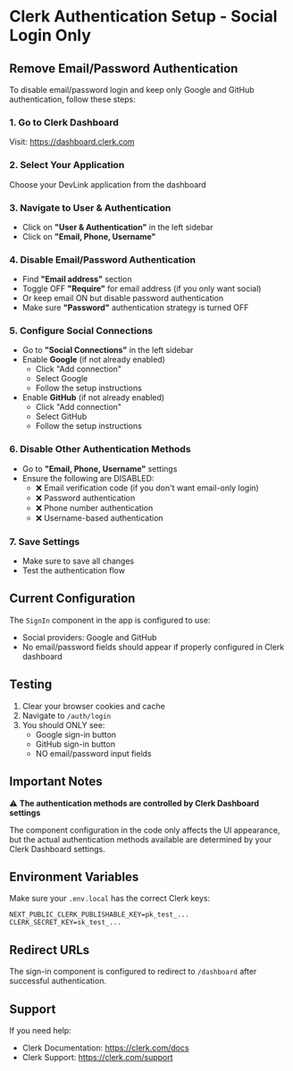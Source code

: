 # Clerk Authentication Setup - Social Login Only

## Remove Email/Password Authentication

To disable email/password login and keep only Google and GitHub authentication, follow these steps:

### 1. Go to Clerk Dashboard
Visit: https://dashboard.clerk.com

### 2. Select Your Application
Choose your DevLink application from the dashboard

### 3. Navigate to User & Authentication
- Click on **"User & Authentication"** in the left sidebar
- Click on **"Email, Phone, Username"**

### 4. Disable Email/Password Authentication
- Find **"Email address"** section
- Toggle OFF **"Require"** for email address (if you only want social)
- Or keep email ON but disable password authentication
- Make sure **"Password"** authentication strategy is turned OFF

### 5. Configure Social Connections
- Go to **"Social Connections"** in the left sidebar
- Enable **Google** (if not already enabled)
  - Click "Add connection"
  - Select Google
  - Follow the setup instructions
- Enable **GitHub** (if not already enabled)
  - Click "Add connection"
  - Select GitHub
  - Follow the setup instructions

### 6. Disable Other Authentication Methods
- Go to **"Email, Phone, Username"** settings
- Ensure the following are DISABLED:
  - ❌ Email verification code (if you don't want email-only login)
  - ❌ Password authentication
  - ❌ Phone number authentication
  - ❌ Username-based authentication

### 7. Save Settings
- Make sure to save all changes
- Test the authentication flow

## Current Configuration

The `SignIn` component in the app is configured to use:
- Social providers: Google and GitHub
- No email/password fields should appear if properly configured in Clerk dashboard

## Testing

1. Clear your browser cookies and cache
2. Navigate to `/auth/login`
3. You should ONLY see:
   - Google sign-in button
   - GitHub sign-in button
   - NO email/password input fields

## Important Notes

⚠️ **The authentication methods are controlled by Clerk Dashboard settings**

The component configuration in the code only affects the UI appearance, but the actual authentication methods available are determined by your Clerk Dashboard settings.

## Environment Variables

Make sure your `.env.local` has the correct Clerk keys:

```env
NEXT_PUBLIC_CLERK_PUBLISHABLE_KEY=pk_test_...
CLERK_SECRET_KEY=sk_test_...
```

## Redirect URLs

The sign-in component is configured to redirect to `/dashboard` after successful authentication.

## Support

If you need help:
- Clerk Documentation: https://clerk.com/docs
- Clerk Support: https://clerk.com/support
